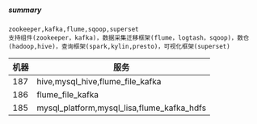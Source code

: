 ##### summary

```
zookeeper,kafka,flume,sqoop,superset
支持组件(zookeeper，kafka)，数据采集迁移框架(flume，logtash，sqoop)，数仓(hadoop,hive)，查询框架(spark,kylin,presto)，可视化框架(superset)
```



| 机器 | 服务                                       |
| ---- | ------------------------------------------ |
| 187  | hive,mysql_hive,flume_file_kafka           |
| 186  | flume_file_kafka                           |
| 185  | mysql_platform,mysql_lisa,flume_kafka_hdfs |

